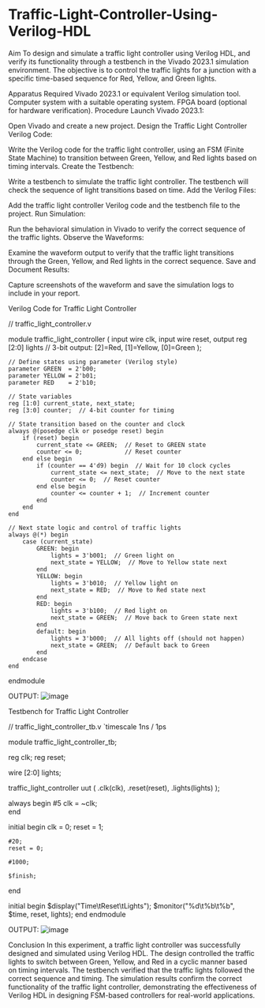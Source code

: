 # Traffic-Light-Controller-Using-Verilog-HDL
Aim
To design and simulate a traffic light controller using Verilog HDL, and verify its functionality through a testbench in the Vivado 2023.1 simulation environment. The objective is to control the traffic lights for a junction with a specific time-based sequence for Red, Yellow, and Green lights.

Apparatus Required
Vivado 2023.1 or equivalent Verilog simulation tool.
Computer system with a suitable operating system.
FPGA board (optional for hardware verification).
Procedure
Launch Vivado 2023.1:

Open Vivado and create a new project.
Design the Traffic Light Controller Verilog Code:

Write the Verilog code for the traffic light controller, using an FSM (Finite State Machine) to transition between Green, Yellow, and Red lights based on timing intervals.
Create the Testbench:

Write a testbench to simulate the traffic light controller. The testbench will check the sequence of light transitions based on time.
Add the Verilog Files:

Add the traffic light controller Verilog code and the testbench file to the project.
Run Simulation:

Run the behavioral simulation in Vivado to verify the correct sequence of the traffic lights.
Observe the Waveforms:

Examine the waveform output to verify that the traffic light transitions through the Green, Yellow, and Red lights in the correct sequence.
Save and Document Results:

Capture screenshots of the waveform and save the simulation logs to include in your report.

Verilog Code for Traffic Light Controller

// traffic_light_controller.v

module traffic_light_controller (
    input wire clk,
    input wire reset,
    output reg [2:0] lights  // 3-bit output: [2]=Red, [1]=Yellow, [0]=Green
);

    // Define states using parameter (Verilog style)
    parameter GREEN  = 2'b00;
    parameter YELLOW = 2'b01;
    parameter RED    = 2'b10;

    // State variables
    reg [1:0] current_state, next_state;
    reg [3:0] counter;  // 4-bit counter for timing

    // State transition based on the counter and clock
    always @(posedge clk or posedge reset) begin
        if (reset) begin
            current_state <= GREEN;  // Reset to GREEN state
            counter <= 0;            // Reset counter
        end else begin
            if (counter == 4'd9) begin  // Wait for 10 clock cycles
                current_state <= next_state;  // Move to the next state
                counter <= 0;  // Reset counter
            end else begin
                counter <= counter + 1;  // Increment counter
            end
        end
    end

    // Next state logic and control of traffic lights
    always @(*) begin
        case (current_state)
            GREEN: begin
                lights = 3'b001;  // Green light on
                next_state = YELLOW;  // Move to Yellow state next
            end
            YELLOW: begin
                lights = 3'b010;  // Yellow light on
                next_state = RED;  // Move to Red state next
            end
            RED: begin
                lights = 3'b100;  // Red light on
                next_state = GREEN;  // Move back to Green state next
            end
            default: begin
                lights = 3'b000;  // All lights off (should not happen)
                next_state = GREEN;  // Default back to Green
            end
        endcase
    end
endmodule

OUTPUT:
![image](https://github.com/user-attachments/assets/00b9dc79-5a74-4a57-b62b-0ae3694718c1)


Testbench for Traffic Light Controller

// traffic_light_controller_tb.v
`timescale 1ns / 1ps

module traffic_light_controller_tb;

reg clk;
reg reset;

wire [2:0] lights;

traffic_light_controller uut (
    .clk(clk),
    .reset(reset),
    .lights(lights)
);

always begin
    #5 clk = ~clk;  
end

initial begin
    clk = 0;
    reset = 1;  
    
    #20;
    reset = 0;  

    #1000;

    $finish;
end

initial begin
    $display("Time\tReset\tLights");
    $monitor("%d\t%b\t%b", $time, reset, lights);
end
endmodule

OUTPUT:
![image](https://github.com/user-attachments/assets/19ea9735-1b63-415c-a537-8cd0fcba6f2c)



Conclusion
In this experiment, a traffic light controller was successfully designed and simulated using Verilog HDL. The design controlled the traffic lights to switch between Green, Yellow, and Red in a cyclic manner based on timing intervals. The testbench verified that the traffic lights followed the correct sequence and timing. The simulation results confirm the correct functionality of the traffic light controller, demonstrating the effectiveness of Verilog HDL in designing FSM-based controllers for real-world applications.
